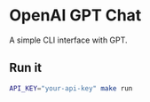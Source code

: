 # OpenAI GPT Chat

A simple CLI interface with GPT.

## Run it

``` sh
API_KEY="your-api-key" make run
```
